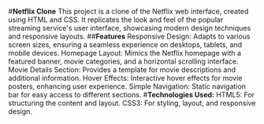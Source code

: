 #**Netflix Clone**
This project is a clone of the Netflix web interface, created using HTML and CSS. It replicates the look and feel of the popular streaming service's user interface, showcasing modern design techniques and responsive layouts.
##**Features**
Responsive Design: Adapts to various screen sizes, ensuring a seamless experience on desktops, tablets, and mobile devices.
Homepage Layout: Mimics the Netflix homepage with a featured banner, movie categories, and a horizontal scrolling interface.
Movie Details Section: Provides a template for movie descriptions and additional information.
Hover Effects: Interactive hover effects for movie posters, enhancing user experience.
Simple Navigation: Static navigation bar for easy access to different sections.
#**Technologies Used:**
HTML5: For structuring the content and layout.
CSS3: For styling, layout, and responsive design.
